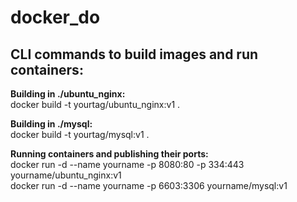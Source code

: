 # docker_do
CLI commands to build images and run containers:
------------------------------------------------
**Building in ./ubuntu_nginx:**\
docker build -t yourtag/ubuntu_nginx:v1 .

**Building in ./mysql:**\
docker build -t yourtag/mysql:v1 .

**Running containers and publishing their ports:**\
docker run -d --name yourname -p 8080:80 -p 334:443 yourname/ubuntu_nginx:v1\
docker run -d --name yourname -p 6603:3306 yourname/mysql:v1
